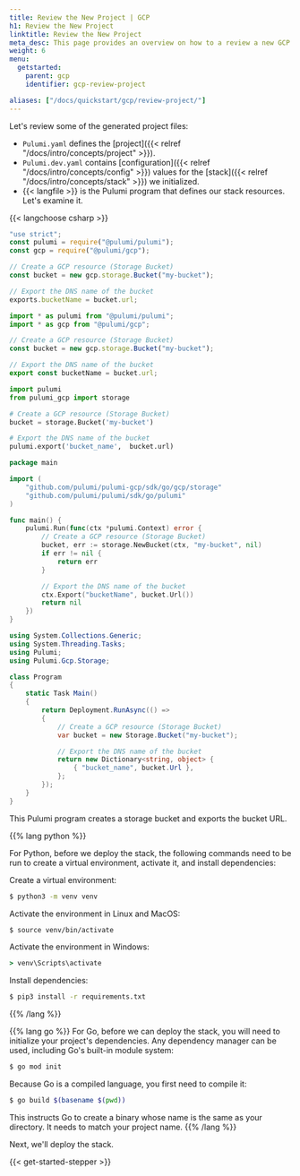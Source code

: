 ```yaml
---
title: Review the New Project | GCP
h1: Review the New Project
linktitle: Review the New Project
meta_desc: This page provides an overview on how to a review a new GCP project.
weight: 6
menu:
  getstarted:
    parent: gcp
    identifier: gcp-review-project

aliases: ["/docs/quickstart/gcp/review-project/"]
---
```


Let's review some of the generated project files:

- `Pulumi.yaml` defines the [project]({{< relref "/docs/intro/concepts/project" >}}).
- `Pulumi.dev.yaml` contains [configuration]({{< relref "/docs/intro/concepts/config" >}}) values for the [stack]({{< relref "/docs/intro/concepts/stack" >}}) we initialized.
- {{< langfile >}} is the Pulumi program that defines our stack resources. Let's examine it.

{{< langchoose csharp >}}

```javascript
"use strict";
const pulumi = require("@pulumi/pulumi");
const gcp = require("@pulumi/gcp");

// Create a GCP resource (Storage Bucket)
const bucket = new gcp.storage.Bucket("my-bucket");

// Export the DNS name of the bucket
exports.bucketName = bucket.url;
```

```typescript
import * as pulumi from "@pulumi/pulumi";
import * as gcp from "@pulumi/gcp";

// Create a GCP resource (Storage Bucket)
const bucket = new gcp.storage.Bucket("my-bucket");

// Export the DNS name of the bucket
export const bucketName = bucket.url;
```

```python
import pulumi
from pulumi_gcp import storage

# Create a GCP resource (Storage Bucket)
bucket = storage.Bucket('my-bucket')

# Export the DNS name of the bucket
pulumi.export('bucket_name',  bucket.url)
```

```go
package main

import (
    "github.com/pulumi/pulumi-gcp/sdk/go/gcp/storage"
    "github.com/pulumi/pulumi/sdk/go/pulumi"
)

func main() {
    pulumi.Run(func(ctx *pulumi.Context) error {
        // Create a GCP resource (Storage Bucket)
        bucket, err := storage.NewBucket(ctx, "my-bucket", nil)
        if err != nil {
            return err
        }

        // Export the DNS name of the bucket
        ctx.Export("bucketName", bucket.Url())
        return nil
    })
}
```

```csharp
using System.Collections.Generic;
using System.Threading.Tasks;
using Pulumi;
using Pulumi.Gcp.Storage;

class Program
{
    static Task Main()
    {
        return Deployment.RunAsync(() =>
        {
            // Create a GCP resource (Storage Bucket)
            var bucket = new Storage.Bucket("my-bucket");

            // Export the DNS name of the bucket
            return new Dictionary<string, object> {
                { "bucket_name", bucket.Url },
            };
        });
    }
}
```

This Pulumi program creates a storage bucket and exports the bucket URL.

{{% lang python %}}

For Python, before we deploy the stack, the following commands need to be run to create a virtual environment, activate it, and install dependencies:

Create a virtual environment:

```bash
$ python3 -m venv venv
```

Activate the environment in Linux and MacOS:

```bash
$ source venv/bin/activate
```

Activate the environment in Windows:

```bat
> venv\Scripts\activate
```

Install dependencies:

```bash
$ pip3 install -r requirements.txt
```

{{% /lang %}}

{{% lang go %}}
For Go, before we can deploy the stack, you will need to initialize your project's dependencies. Any dependency manager can be used, including Go's built-in module system:

```bash
$ go mod init
```

Because Go is a compiled language, you first need to compile it:

```bash
$ go build $(basename $(pwd))
```

This instructs Go to create a binary whose name is the same as your directory. It needs to match your project name.
{{% /lang %}}

Next, we'll deploy the stack.

{{< get-started-stepper >}}
